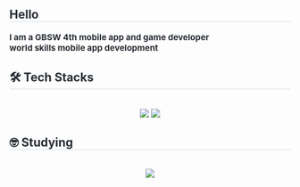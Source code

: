 <div style="text-align: left;"> 
<h2 style="border-bottom: 1px solid #d8dee4; color: #282d33;"> Hello </h2>  
    <div style="font-weight: 700; font-size: 15px; text-align: left; color: #282d33;"> I am a GBSW 4th mobile app and game developer </div>
    <div style="font-weight: 700; font-size: 15px; text-align: left; color: #282d33;"> world skills mobile app development </div>
</div>
<div style="text-align: left;">
<h2 style="border-bottom: 1px solid #d8dee4; color: #282d33;"> 🛠️ Tech Stacks </h2> <br> 
<div  align= "center">
      <img src="https://img.shields.io/badge/Flutter-02569B?style=for-the-badge&logo=Flutter&logoColor=white">
 <img src="https://img.shields.io/badge/Unity-000000?style=for-the-badge&logo=Unity&logoColor=white">
</div>
</div>
<div style="text-align: left;">
<h2 style="border-bottom: 1px solid #d8dee4; color: #282d33;"> 🤓 Studying </h2> <br> 
<div  align= "center">
      <img src="https://img.shields.io/badge/Swift-F05138?style=for-the-badge&logo=Swift&logoColor=white">
</div>
</div>
